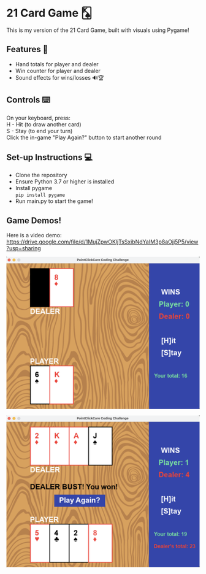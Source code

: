 # 21 Card Game 🂮

This is my version of the 21 Card Game, built with visuals using Pygame!

## Features 🎉
- Hand totals for player and dealer
- Win counter for player and dealer
- Sound effects for wins/losses 🔊🏆

## Controls ⌨️
On your keyboard, press:  
H - Hit (to draw another card)  
S - Stay (to end your turn)  
Click the in-game "Play Again?" button to start another round   

## Set-up Instructions 💻
- Clone the repository  
- Ensure Python 3.7 or higher is installed   
- Install pygame  
`pip install pygame`  
- Run main.py to start the game!  

## Game Demos! 
Here is a video demo: https://drive.google.com/file/d/1MujZpwOKljTsSxibNdYaIM3p8aOjj5P5/view?usp=sharing 

![screenshot](assets/demoScreenshots/demoImg1.png)

![screenshot_of_results](assets/demoScreenshots/demoImg2.png)
